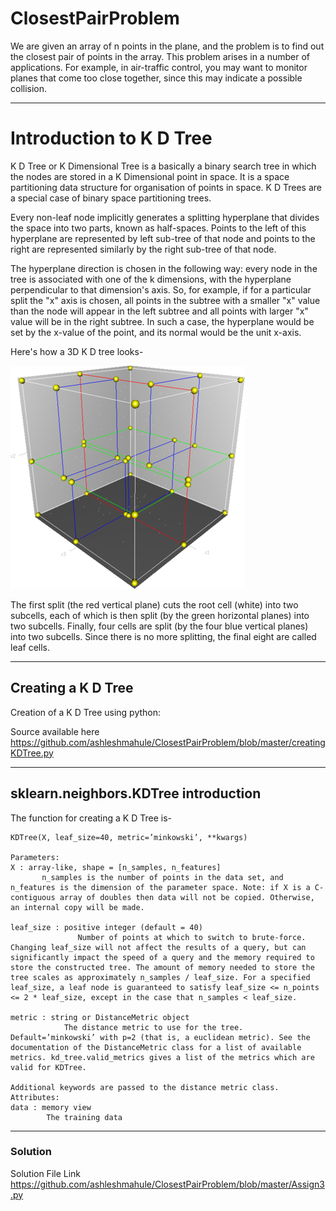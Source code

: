 # ClosestPairProblem

We are given an array of n points in the plane, and the problem is to find out the closest pair of points in the array. This problem arises in a number of applications. For example, in air-traffic control, you may want to monitor planes that come too close together, since this may indicate a possible collision.

***

# Introduction to K D Tree
K D Tree or K Dimensional Tree is a basically a binary search tree in which the nodes are stored in a K Dimensional point in space.
It is a space partitioning data structure for organisation of points in space.
K D Trees are a special case of binary space partitioning trees.

Every non-leaf node implicitly generates a splitting hyperplane that divides the space into two parts, known as half-spaces.
Points to the left of this hyperplane are represented by left sub-tree of that node and points to the right are represented similarly by the right sub-tree of that node.

The hyperplane direction is chosen in the following way: every node in the tree is associated with one of the k dimensions, with the hyperplane perpendicular to that dimension's axis. So, for example, if for a particular split the "x" axis is chosen, all points in the subtree with a smaller "x" value than the node will appear in the left subtree and all points with larger "x" value will be in the right subtree. In such a case, the hyperplane would be set by the x-value of the point, and its normal would be the unit x-axis.

Here's how a 3D K D tree looks-

![3D K D Tree](https://github.com/ashleshmahule/ClosestPairProblem/blob/master/3dtree.png)

The first split (the red vertical plane) cuts the root cell (white) into two subcells, each of which is then split (by the green horizontal planes) into two subcells. Finally, four cells are split (by the four blue vertical planes) into two subcells. Since there is no more splitting, the final eight are called leaf cells.



***

## Creating a K D Tree
Creation of a K D Tree using python:

Source available here 
    https://github.com/ashleshmahule/ClosestPairProblem/blob/master/creatingKDTree.py

    
    
***

## sklearn.neighbors.KDTree introduction

The function for creating a K D Tree is-

    KDTree(X, leaf_size=40, metric=’minkowski’, **kwargs)

    Parameters:	
    X : array-like, shape = [n_samples, n_features]
           n_samples is the number of points in the data set, and n_features is the dimension of the parameter space. Note: if X is a C-contiguous array of doubles then data will not be copied. Otherwise, an internal copy will be made.

    leaf_size : positive integer (default = 40)
                   Number of points at which to switch to brute-force. Changing leaf_size will not affect the results of a query, but can significantly impact the speed of a query and the memory required to store the constructed tree. The amount of memory needed to store the tree scales as approximately n_samples / leaf_size. For a specified leaf_size, a leaf node is guaranteed to satisfy leaf_size <= n_points <= 2 * leaf_size, except in the case that n_samples < leaf_size.

    metric : string or DistanceMetric object
                The distance metric to use for the tree. Default=’minkowski’ with p=2 (that is, a euclidean metric). See the documentation of the DistanceMetric class for a list of available metrics. kd_tree.valid_metrics gives a list of the metrics which are valid for KDTree.

    Additional keywords are passed to the distance metric class.
    Attributes:	
    data : memory view
            The training data
    
***

### Solution 

Solution File Link 
    https://github.com/ashleshmahule/ClosestPairProblem/blob/master/Assign3.py
